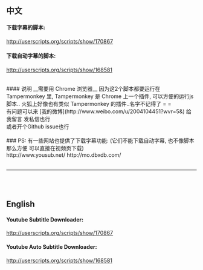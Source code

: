 ## 中文


#### 下载字幕的脚本:
http://userscripts.org/scripts/show/170867  

#### 下载自动字幕的脚本:
http://userscripts.org/scripts/show/168581


<br>
#### 说明
__需要用 Chrome 浏览器__  
因为这2个脚本都要运行在 Tampermonkey 里,  
Tampermonkey 是 Chrome 上一个插件,  
可以方便的运行js脚本..  
火狐上好像也有类似 Tampermonkey 的插件..名字不记得了 = = 


<br>
有问题可以来 [我的微博](http://www.weibo.com/u/2004104451?wvr=5&) 给我留言  
发私信也行 <br>
或者开个Github issue也行 <br>




<br>
### PS: 有一些网站也提供了下载字幕功能:
(它们不能下载自动字幕, 也不像脚本那么方便 可以直接在视频页下载) <br>
http://www.yousub.net/  
http://mo.dbxdb.com/  






<br>
<br>

---

<br>
<br>









## English

#### Youtube Subtitle Downloader:
http://userscripts.org/scripts/show/170867  


#### Youtube Auto Subtitle Downloader:
http://userscripts.org/scripts/show/168581




<br>
<br>
<br>



